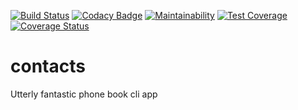 [![Build Status](https://travis-ci.org/JoshuaOndieki/contacts.svg?branch=master)](https://travis-ci.org/JoshuaOndieki/contacts) [![Codacy Badge](https://api.codacy.com/project/badge/Grade/b2834752cd64485188acbf84b6646e26)](https://www.codacy.com/app/JoshuaOndieki/contacts?utm_source=github.com&amp;utm_medium=referral&amp;utm_content=JoshuaOndieki/contacts&amp;utm_campaign=Badge_Grade) [![Maintainability](https://api.codeclimate.com/v1/badges/013b367d795a9efc506a/maintainability)](https://codeclimate.com/github/JoshuaOndieki/contacts/maintainability) [![Test Coverage](https://api.codeclimate.com/v1/badges/013b367d795a9efc506a/test_coverage)](https://codeclimate.com/github/JoshuaOndieki/contacts/test_coverage)  [![Coverage Status](https://coveralls.io/repos/github/JoshuaOndieki/contacts/badge.svg?branch=master)](https://coveralls.io/github/JoshuaOndieki/contacts?branch=master)


# contacts
Utterly fantastic phone book cli app
